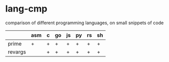 # lang-cmp
comparison of different programming languages, on small snippets of code

|         | asm | c   | go  | js  | py  | rs  | sh  |
|---------|-----|-----|-----|-----|-----|-----|-----|
| prime   |  +  |  +  |  +  |  +  |  +  |  +  |  +  |
| revargs |     |  +  |  +  |  +  |  +  |  +  |  +  |
